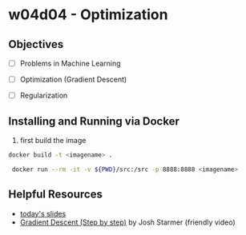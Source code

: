 # w04d04 - Optimization

## Objectives 
- [ ] Problems in Machine Learning
- [ ] Optimization (Gradient Descent)
- [ ] Regularization


## Installing and Running via Docker
1. first build the image

```sh
docker build -t <imagename> .
```

```sh
 docker run --rm -it -v ${PWD}/src:/src -p 8888:8888 <imagename>
```

## Helpful Resources
- [today's slides](https://docs.google.com/presentation/d/1afAgwrM7FJSCeeEmuMKZKLFQUopK3LsqjJ2mDL-Bj4s/edit?usp=sharing)
- [Gradient Descent (Step by step)](https://www.youtube.com/channel/UCtYLUTtgS3k1Fg4y5tAhLbw) by Josh Starmer (friendly video)